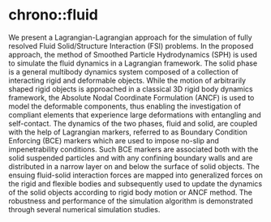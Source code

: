 chrono::fluid
============
We present a Lagrangian-Lagrangian approach for the simulation of fully resolved Fluid Solid/Structure Interaction (FSI) problems. In the proposed approach, the method of Smoothed Particle Hydrodynamics (SPH) is used to simulate the fluid dynamics in a Lagrangian framework. The solid phase is a general multibody dynamics system composed of a collection of interacting rigid and deformable objects. While the motion of arbitrarily shaped rigid objects is approached in a classical 3D rigid body dynamics framework, the Absolute Nodal Coordinate Formulation (ANCF) is used to model the deformable components, thus enabling the investigation of compliant elements that experience large deformations with entangling and self-contact. The dynamics of the two phases, fluid and solid, are coupled with the help of Lagrangian markers, referred to as Boundary Condition Enforcing (BCE) markers which are used to impose no-slip and impenetrability conditions.  Such BCE markers are associated both with the solid suspended particles and with any confining boundary walls and are distributed in a narrow layer on and below the surface of solid objects. The ensuing fluid-solid interaction forces are mapped into generalized forces on the rigid and flexible bodies and subsequently used to update the dynamics of the solid objects according to rigid body motion or ANCF method. The robustness and performance of the simulation algorithm is demonstrated through several numerical simulation studies.
